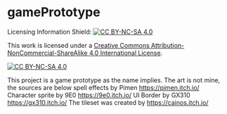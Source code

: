 # gamePrototype
Licensing Information
Shield: [![CC BY-NC-SA 4.0][cc-by-nc-sa-shield]][cc-by-nc-sa]

This work is licensed under a
[Creative Commons Attribution-NonCommercial-ShareAlike 4.0 International License][cc-by-nc-sa].

[![CC BY-NC-SA 4.0][cc-by-nc-sa-image]][cc-by-nc-sa]

[cc-by-nc-sa]: http://creativecommons.org/licenses/by-nc-sa/4.0/
[cc-by-nc-sa-image]: https://licensebuttons.net/l/by-nc-sa/4.0/88x31.png
[cc-by-nc-sa-shield]: https://img.shields.io/badge/License-CC%20BY--NC--SA%204.0-lightgrey.svg

This project is a game prototype as the name implies.
The art is not mine, the sources are below
spell effects by Pimen https://pimen.itch.io/
Character sprite by 9E0 https://9e0.itch.io/
UI Border by GX310 https://gx310.itch.io/ 
The tileset was created by https://cainos.itch.io/
